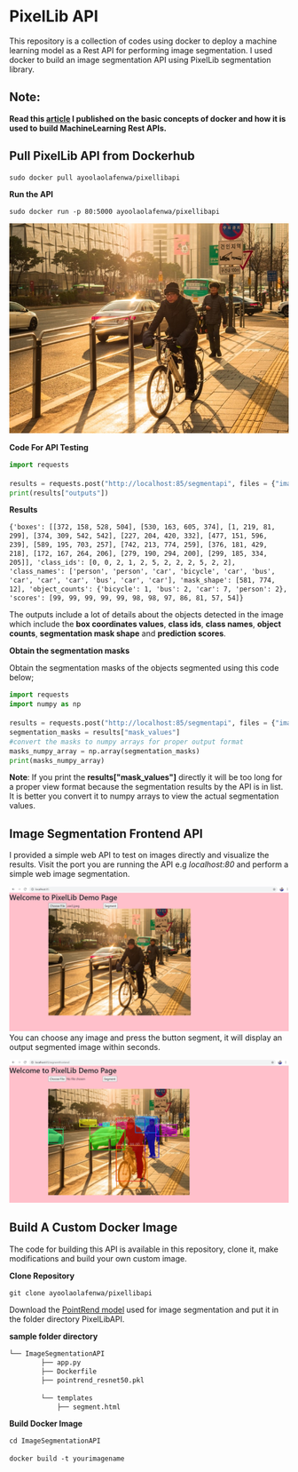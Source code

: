 # PixelLib API 
This repository is a collection of codes using docker to deploy a machine learning model as a Rest API for performing image segmentation.
I used docker to build an image segmentation API using PixelLib segmentation library.

## Note:
**Read this [article](https://medium.com/p/353525ec39b0) I published on the basic concepts of docker and how it is used to build MachineLearning Rest APIs.**

## Pull PixelLib API from Dockerhub

```
sudo docker pull ayoolaolafenwa/pixellibapi
```

**Run the API**

```
sudo docker run -p 80:5000 ayoolaolafenwa/pixellibapi
```

![test1](testimages/sample.jpeg)
<br/>

**Code For API Testing**

``` python
import requests

results = requests.post("http://localhost:85/segmentapi", files = {"image": open("sample.jpeg", "rb")}).json()
print(results["outputs"])
```

**Results**

```
{'boxes': [[372, 158, 528, 504], [530, 163, 605, 374], [1, 219, 81, 299], [374, 309, 542, 542], [227, 204, 420, 332], [477, 151, 596, 239], [589, 195, 703, 257], [742, 213, 774, 259], [376, 181, 429, 218], [172, 167, 264, 206], [279, 190, 294, 200], [299, 185, 334, 205]], 'class_ids': [0, 0, 2, 1, 2, 5, 2, 2, 2, 5, 2, 2], 'class_names': ['person', 'person', 'car', 'bicycle', 'car', 'bus', 'car', 'car', 'car', 'bus', 'car', 'car'], 'mask_shape': [581, 774, 12], 'object_counts': {'bicycle': 1, 'bus': 2, 'car': 7, 'person': 2}, 'scores': [99, 99, 99, 99, 99, 98, 98, 97, 86, 81, 57, 54]}
```

The outputs include a lot of details about the objects detected in the image which include the **box coordinates values**, **class ids**, **class names**, **object counts**, **segmentation mask shape** and **prediction scores**.

**Obtain the segmentation masks**

Obtain the segmentation masks of the objects segmented using this code below;

```python
import requests
import numpy as np

results = requests.post("http://localhost:85/segmentapi", files = {"image": open("sample.jpeg", "rb")}).json()
segmentation_masks = results["mask_values"]
#convert the masks to numpy arrays for proper output format
masks_numpy_array = np.array(segmentation_masks)
print(masks_numpy_array)
```
**Note**: If you print the **results["mask_values"]** directly it will be too long for a proper view format because  the segmentation results by the API is in list.
It is better you convert it to numpy arrays to view the actual segmentation values. 


## Image Segmentation Frontend API 

I provided a simple web API to test on images directly and visualize the results. Visit the port you are running the API e.g *localhost:80* and perform a simple web image segmentation.

![test2](testimages/demo.png)
<br/>
You can choose any image and press the button segment, it will display an output segmented image within seconds.

![test3](testimages/demoresult.png)


## Build A Custom Docker Image

The code for building this API is available in this repository, clone it, make modifications and build your own custom image. 

**Clone Repository**

```
git clone ayoolaolafenwa/pixellibapi

```
Download the [PointRend model](https://github.com/ayoolaolafenwa/PixelLib/releases/download/0.2.0/pointrend_resnet50.pkl) used for image segmentation and put it in the folder directory PixelLibAPI.


**sample folder directory**
```
└── ImageSegmentationAPI
        ├── app.py
        ├── Dockerfile
        ├── pointrend_resnet50.pkl
    
        └── templates
            ├── segment.html

```

**Build Docker Image**

```
cd ImageSegmentationAPI

docker build -t yourimagename
```


